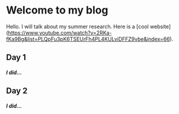 # Welcome to my blog

Hello. I will talk about my summer research.
Here is a [cool website] (https://www.youtube.com/watch?v=2RKa-fKa9Bg&list=PLQpFu3pK6TSEUrFh4PL4KULviDFFZ9vbe&index=66).

## Day 1
##### I did...


## Day 2
##### I did...
